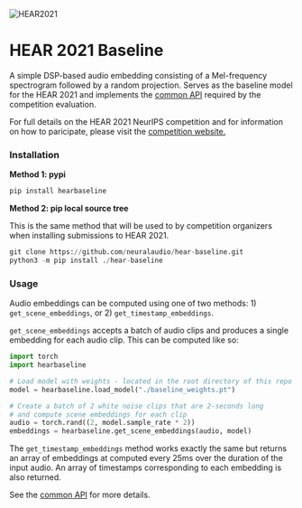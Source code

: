 ![HEAR2021](https://neuralaudio.ai/assets/img/hear-header-sponsor.jpg)
# HEAR 2021 Baseline

A simple DSP-based audio embedding consisting of a Mel-frequency spectrogram followed 
by a random projection. Serves as the baseline model for the HEAR 2021 and implements 
the [common API](https://neuralaudio.ai/hear2021-holistic-evaluation-of-audio-representations.html#common-api)
required by the competition evaluation.

For full details on the HEAR 2021 NeurIPS competition and for information on how to
paricipate, please visit the
[competition website.](https://neuralaudio.ai/hear2021-holistic-evaluation-of-audio-representations.html)

### Installation

**Method 1: pypi**
```python
pip install hearbaseline
```

**Method 2: pip local source tree**

This is the same method that will be used to by competition organizers when installing
submissions to HEAR 2021.
```python
git clone https://github.com/neuralaudio/hear-baseline.git
python3 -m pip install ./hear-baseline
```

### Usage

Audio embeddings can be computed using one of two methods: 1) 
`get_scene_embeddings`, or 2) `get_timestamp_embeddings`.

`get_scene_embeddings` accepts a batch of audio clips and produces a single embedding
for each audio clip. This can be computed like so:
```python
import torch
import hearbaseline

# Load model with weights - located in the root directory of this repo
model = hearbaseline.load_model("./baseline_weights.pt")

# Create a batch of 2 white noise clips that are 2-seconds long
# and compute scene embeddings for each clip
audio = torch.rand((2, model.sample_rate * 2))
embeddings = hearbaseline.get_scene_embeddings(audio, model)
```

The `get_timestamp_embeddings` method works exactly the same but returns an array
of embeddings at computed every 25ms over the duration of the input audio. An array 
of timestamps corresponding to each embedding is also returned.

See the [common API](https://neuralaudio.ai/hear2021-holistic-evaluation-of-audio-representations.html#common-api)
for more details.
